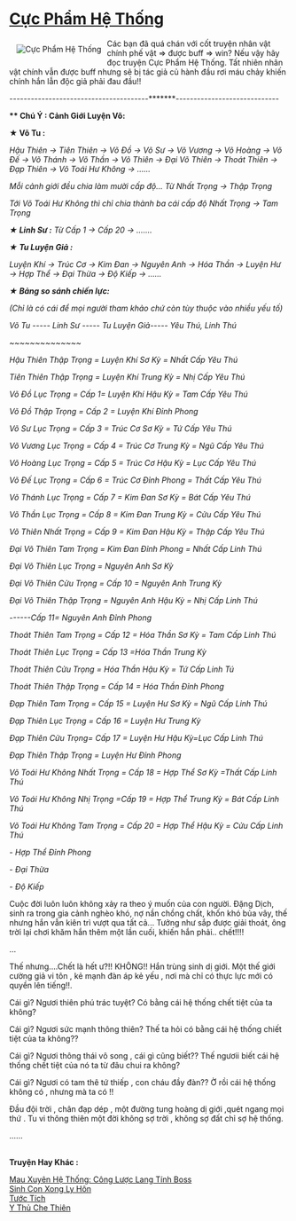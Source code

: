 <a href="https://utruyen.com/cuc-pham-he-thong/8556/" title="Cực Phẩm Hệ Thống"><h1>Cực Phẩm Hệ Thống</h1></a><div style="display:table"><img align="right" style="float: left; padding: 10px;" src="https://utruyen.com/images/story/200x260/cuc-pham-he-thong.jpg" alt="Cực Phẩm Hệ Thống">Các bạn đã quá chán với cốt truyện nhân vật chính phế vật => được buff => win? Nếu vậy hãy đọc truyện Cực Phẩm Hệ Thống. Tất nhiên nhân vật chính vẫn được buff nhưng sẽ bị tác giả củ hành đầu rơi máu chảy khiến chính hắn lẫn độc giả phải đau đầu!!<p></p>---------------------------------------*******-----------------------------<p></p><b>** Chú Ý : Cảnh Giới Luyện Võ: </b><p></p><b>★ Võ Tu :</b><p></p>*Hậu Thiên → Tiên Thiên → Võ Đồ → Võ Sư → Võ Vương → Võ Hoàng → Võ Đế → Võ Thánh → Võ Thần → Võ Thiên → Đại Võ Thiên → Thoát Thiên → Đạp Thiên → Võ Toái Hư Không → …...<p></p>Mỗi cảnh giới đều chia làm mười cấp độ... Từ Nhất Trọng → Thập Trọng<p></p>*Tới Võ Toái Hư Không thì chỉ chia thành ba cái cấp độ Nhất Trọng → Tam Trọng<p></p><b>★ Linh Sư :</b> Từ Cấp 1 → Cấp 20 → …....<p></p><b>★ Tu Luyện Giả :</b><p></p>*Luyện Khí → Trúc Cơ → Kim Đan → Nguyên Anh → Hóa Thần → Luyện Hư → Hợp Thể → Đại Thừa → Độ Kiếp → …...<p></p><p></p><b>★ Bảng so sánh chiến lực:</b><p></p><i>(Chỉ là có cái để mọi người tham khảo chứ còn tùy thuộc vào nhiều yếu tố)</i><p></p>Võ Tu ----- Linh Sư ----- Tu Luyện Giả----- Yêu Thú, Linh Thú<p></p>~~~~~~~~~~~~~~<p></p>Hậu Thiên Thập Trọng = Luyện Khí Sơ Kỳ = Nhất Cấp Yêu Thú<p></p>Tiên Thiên Thập Trọng = Luyện Khí Trung Kỳ = Nhị Cấp Yêu Thú<p></p>Võ Đồ Lục Trọng = Cấp 1= Luyện Khí Hậu Kỳ = Tam Cấp Yêu Thú<p></p>Võ Đồ Thập Trọng = Cấp 2 = Luyện Khí Đỉnh Phong<p></p>Võ Sư Lục Trọng = Cấp 3 = Trúc Cơ Sơ Kỳ = Tứ Cấp Yêu Thú<p></p>Võ Vương Lục Trọng = Cấp 4 = Trúc Cơ Trung Kỳ = Ngũ Cấp Yêu Thú<p></p>Võ Hoàng Lục Trọng = Cấp 5 = Trúc Cơ Hậu Kỳ = Lục Cấp Yêu Thú<p></p>Võ Đế Lục Trọng = Cấp 6 = Trúc Cơ Đỉnh Phong = Thất Cấp Yêu Thú<p></p>Võ Thánh Lục Trọng = Cấp 7 = Kim Đan Sơ Kỳ = Bát Cấp Yêu Thú<p></p>Võ Thần Lục Trọng = Cấp 8 = Kim Đan Trung Kỳ = Cửu Cấp Yêu Thú<p></p>Võ Thiên Nhất Trọng = Cấp 9 = Kim Đan Hậu Kỳ = Thập Cấp Yêu Thú<p></p>Đại Võ Thiên Tam Trọng = Kim Đan Đỉnh Phong = Nhất Cấp Linh Thú<p></p>Đại Võ Thiên Lục Trọng = Nguyên Anh Sơ Kỳ <p></p>Đại Võ Thiên Cửu Trọng = Cấp 10 = Nguyên Anh Trung Kỳ<p></p>Đại Võ Thiên Thập Trọng = Nguyên Anh Hậu Kỳ = Nhị Cấp Linh Thú<p></p>------Cấp 11= Nguyên Anh Đỉnh Phong <p></p>Thoát Thiên Tam Trọng = Cấp 12 = Hóa Thần Sơ Kỳ = Tam Cấp Linh Thú<p></p>Thoát Thiên Lục Trọng = Cấp 13 =Hóa Thần Trung Kỳ<p></p>Thoát Thiên Cửu Trọng = Hóa Thần Hậu Kỳ = Tứ Cấp Linh Tú<p></p>Thoát Thiên Thập Trọng = Cấp 14 = Hóa Thần Đỉnh Phong <p></p>Đạp Thiên Tam Trọng = Cấp 15 = Luyện Hư Sơ Kỳ = Ngũ Cấp Linh Thú<p></p>Đạp Thiên Lục Trọng = Cấp 16 = Luyện Hư Trung Kỳ<p></p>Đạp Thiên Cửu Trọng= Cấp 17 = Luyện Hư Hậu Kỳ=Lục Cấp Linh Thú<p></p>Đạp Thiên Thập Trọng = Luyện Hư Đỉnh Phong <p></p>Võ Toái Hư Không Nhất Trọng = Cấp 18 = Hợp Thể Sơ Kỳ =Thất Cấp Linh Thú<p></p>Võ Toái Hư Không Nhị Trọng =Cấp 19 = Hợp Thể Trung Kỳ = Bát Cấp Linh Thú<p></p>Võ Toái Hư Không Tam Trọng = Cấp 20 = Hợp Thể Hậu Kỳ = Cửu Cấp Linh Thú<p></p>- Hợp Thể Đỉnh Phong <p></p>- Đại Thừa<p></p>- Độ Kiếp<p></p>***<p></p>Cuộc đời luôn luôn không xảy ra theo ý muốn của con người. Đặng Dịch, sinh ra trong gia cảnh nghèo khó, nợ nần chồng chất, khốn khó bủa vây, thế nhưng hắn vẫn kiên trì vượt qua tất cả... Tưởng như sắp được giải thoát, ông trời lại chơi khăm hắn thêm một lần cuối, khiến hắn phải.. chết!!!!<p></p>…<p></p>Thế nhưng….Chết là hết ư?!! KHÔNG!! Hắn trùng sinh dị giới. Một thế giới cường giả vi tôn , kẻ mạnh đàn áp kẻ yếu , nơi mà chỉ có thực lực mới có quyền lên tiếng!!.<p></p>Cái gì? Ngươi thiên phú trác tuyệt? Có bằng cái hệ thống chết tiệt của ta không?<p></p>Cái gì? Ngươi sức mạnh thông thiên? Thế ta hỏi có bằng cái hệ thống chiết tiệt của ta không??<p></p>Cái gì? Ngươi thông thái vô song , cái gì cũng biết?? Thế ngươii biết cái hệ thống chết tiệt của nó ta từ đâu chui ra không?<p></p>Cái gì? Ngươi có tam thê tứ thiếp , con cháu đầy đàn?? Ờ rồi cái hệ thống không có , nhưng mà ta có !!<p></p>Đầu đội trời , chân đạp dép , một đường tung hoàng dị giới ,quét ngang mọi thứ . Tu vi thông thiên một đời không sợ trời , không sợ đất chỉ sợ hệ thống.<p></p>......</div><p><br><b>Truyện Hay Khác :</b></p><a href="https://utruyen.com/mau-xuyen-he-thong-cong-luoc-lang-tinh-boss/17060/" alt="Mau Xuyên Hệ Thống: Công Lược Lang Tính Boss">Mau Xuyên Hệ Thống: Công Lược Lang Tính Boss</a><br/><a href="https://github.com/quanluxury/truyenhot/tree/master/truyenhay/17903/" alt="Sinh Con Xong Ly Hôn">Sinh Con Xong Ly Hôn</a><br/><a href="https://github.com/quanluxury/truyenhot/tree/master/truyenhay/9751/" alt="Tước Tích">Tước Tích</a><br/><a href="https://github.com/quanluxury/truyenhot/tree/master/truyenhay/1628/" alt="Y Thủ Che Thiên">Y Thủ Che Thiên</a><br/>